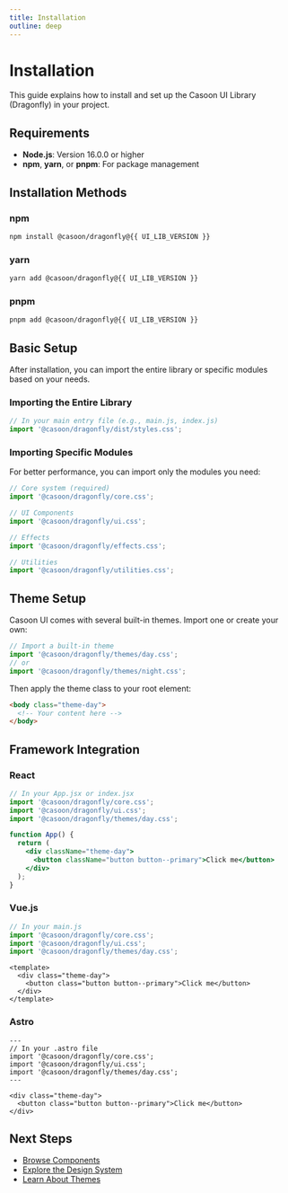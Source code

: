 ```yaml
---
title: Installation
outline: deep
---
```


<script setup>
import { UI_LIB_VERSION } from '../.vitepress/data/versions'
</script>

# Installation

This guide explains how to install and set up the Casoon UI Library (Dragonfly) in your project.

## Requirements

- **Node.js**: Version 16.0.0 or higher
- **npm**, **yarn**, or **pnpm**: For package management

## Installation Methods

### npm

```bash
npm install @casoon/dragonfly@{{ UI_LIB_VERSION }}
```

### yarn

```bash
yarn add @casoon/dragonfly@{{ UI_LIB_VERSION }}
```

### pnpm

```bash
pnpm add @casoon/dragonfly@{{ UI_LIB_VERSION }}
```

## Basic Setup

After installation, you can import the entire library or specific modules based on your needs.

### Importing the Entire Library

```js
// In your main entry file (e.g., main.js, index.js)
import '@casoon/dragonfly/dist/styles.css';
```

### Importing Specific Modules

For better performance, you can import only the modules you need:

```js
// Core system (required)
import '@casoon/dragonfly/core.css';

// UI Components
import '@casoon/dragonfly/ui.css';

// Effects
import '@casoon/dragonfly/effects.css';

// Utilities
import '@casoon/dragonfly/utilities.css';
```

## Theme Setup

Casoon UI comes with several built-in themes. Import one or create your own:

```js
// Import a built-in theme
import '@casoon/dragonfly/themes/day.css';
// or
import '@casoon/dragonfly/themes/night.css';
```

Then apply the theme class to your root element:

```html
<body class="theme-day">
  <!-- Your content here -->
</body>
```

## Framework Integration

### React

```jsx
// In your App.jsx or index.jsx
import '@casoon/dragonfly/core.css';
import '@casoon/dragonfly/ui.css';
import '@casoon/dragonfly/themes/day.css';

function App() {
  return (
    <div className="theme-day">
      <button className="button button--primary">Click me</button>
    </div>
  );
}
```

### Vue.js

```js
// In your main.js
import '@casoon/dragonfly/core.css';
import '@casoon/dragonfly/ui.css';
import '@casoon/dragonfly/themes/day.css';
```

```vue
<template>
  <div class="theme-day">
    <button class="button button--primary">Click me</button>
  </div>
</template>
```

### Astro

```astro
---
// In your .astro file
import '@casoon/dragonfly/core.css';
import '@casoon/dragonfly/ui.css';
import '@casoon/dragonfly/themes/day.css';
---

<div class="theme-day">
  <button class="button button--primary">Click me</button>
</div>
```

## Next Steps

- [Browse Components](/ui/)
- [Explore the Design System](/core/)
- [Learn About Themes](/themes/) 